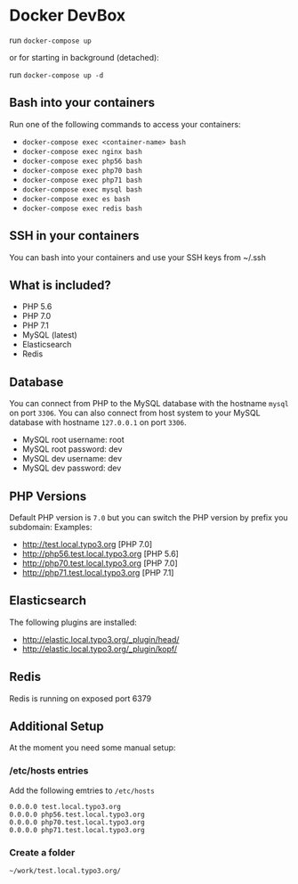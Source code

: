 # Docker DevBox

run `docker-compose up`

or for starting in background (detached):

run `docker-compose up -d`

## Bash into your containers
Run one of the following commands to access your containers:

- `docker-compose exec <container-name> bash`
- `docker-compose exec nginx bash`
- `docker-compose exec php56 bash`
- `docker-compose exec php70 bash`
- `docker-compose exec php71 bash`
- `docker-compose exec mysql bash`
- `docker-compose exec es bash`
- `docker-compose exec redis bash`

## SSH in your containers
You can bash into your containers and use your SSH keys from ~/.ssh

## What is included?
- PHP 5.6
- PHP 7.0
- PHP 7.1
- MySQL (latest)
- Elasticsearch
- Redis

## Database
You can connect from PHP to the MySQL database with the hostname `mysql` on port `3306`.
You can also connect from host system to your MySQL database with hostname `127.0.0.1` on port `3306`.

- MySQL root username: root
- MySQL root password: dev
- MySQL dev username: dev
- MySQL dev password: dev

## PHP Versions
Default PHP version is `7.0` but you can switch the PHP version by prefix you subdomain:
Examples:
- http://test.local.typo3.org [PHP 7.0]
- http://php56.test.local.typo3.org [PHP 5.6]
- http://php70.test.local.typo3.org [PHP 7.0]
- http://php71.test.local.typo3.org [PHP 7.1]

## Elasticsearch
The following plugins are installed:
- http://elastic.local.typo3.org/_plugin/head/
- http://elastic.local.typo3.org/_plugin/kopf/

## Redis
Redis is running on exposed port 6379

## Additional Setup
At the moment you need some manual setup:

### /etc/hosts entries

Add the following emtries to `/etc/hosts`

```
0.0.0.0 test.local.typo3.org
0.0.0.0 php56.test.local.typo3.org
0.0.0.0 php70.test.local.typo3.org
0.0.0.0 php71.test.local.typo3.org
```

### Create a folder
`~/work/test.local.typo3.org/`
